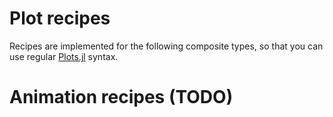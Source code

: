 # Plot recipes

Recipes are implemented for the following composite types, so that you can use regular [Plots.jl](http://docs.juliaplots.org/latest/) syntax.

# Animation recipes (TODO)
